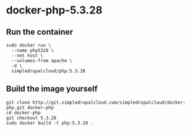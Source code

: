 docker-php-5.3.28
=================

Run the container
-----------------

    sudo docker run \
      --name php5328 \
      --net host \
      --volumes-from apache \
      -d \
      simpledrupalcloud/php:5.3.28

Build the image yourself
------------------------

    git clone http://git.simpledrupalcloud.com/simpledrupalcloud/docker-php.git docker-php
    cd docker-php
    git checkout 5.3.28
    sudo docker build -t php:5.3.28 .